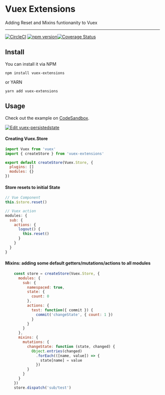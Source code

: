 # Vuex Extensions
Adding Reset and Mixins funtionanity to Vuex

<hr />

[![CircleCI](https://circleci.com/gh/huybuidac/vuex-extensions.svg?style=svg)](https://circleci.com/gh/huybuidac/vuex-extensions) [![npm version](https://badge.fury.io/js/vuex-extensions.svg)](https://badge.fury.io/js/vuex-extensions)[![Coverage Status](https://coveralls.io/github/huybuidac/vuex-extensions/badge.svg?branch=master)](https://coveralls.io/github/huybuidac/vuex-extensions?branch=master)


## Install
You can install it via NPM
```console
npm install vuex-extensions
```

or YARN
```console
yarn add vuex-extensions
```

## Usage

Check out the example on [CodeSandbox](https://codesandbox.io/s/lively-thunder-hrh2o).

[![Edit vuex-persistedstate](https://codesandbox.io/static/img/play-codesandbox.svg)](https://codesandbox.io/s/lively-thunder-hrh2o)

#### Creating Vuex.Store
```js
import Vuex from 'vuex'
import { createStore } from 'vuex-extensions'

export default createStore(Vuex.Store, {
  plugins: []
  modules: {}
})
```

#### Store resets to initial State
```js
// Vue Component
this.$store.reset()
```

```js
// Vuex action
modules: {
  sub: {
    actions: {
      logout() {
        this.reset()
      }
    }
  }
}
```

#### Mixins: adding some default getters/mutations/actions to all modules
```js
    const store = createStore(Vuex.Store, {
      modules: {
        sub: {
          namespaced: true,
          state: {
            count: 0
          },
          actions: {
            test: function({ commit }) {
              commit('changeState', { count: 1 })
            }
          }
        }
      },
      mixins: {
        mutations: {
          changeState: function (state, changed) {
            Object.entries(changed)
              .forEach(([name, value]) => {
                state[name] = value
              })
          }
        }
      }
    })
    store.dispatch('sub/test')
```
